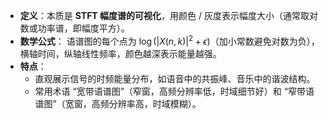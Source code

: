 - **定义**：本质是 **STFT 幅度谱的可视化**，用颜色 / 灰度表示幅度大小（通常取对数或功率谱，即幅度平方）。
- **数学公式**： 语谱图的每个点为 $\log(|X(n, k)|^2 + \epsilon)$（加小常数避免对数为负），横轴时间，纵轴线性频率，颜色越深表示能量越强。
- **特点**：
    - 直观展示信号的时频能量分布，如语音中的共振峰、音乐中的谐波结构。
    - 常用术语 “宽带语谱图”（窄窗，高频分辨率低，时域细节好）和 “窄带语谱图”（宽窗，高频分辨率高，时域模糊）。